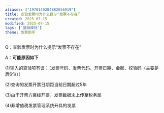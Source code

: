 ```yaml
---
aliases: ["1970140204882056919"]
title: 查验发票时为什么提示“发票不存在”
created: 2025-07-15
modified: 2025-07-15
tags: ['基础模块']
theme: 发票助手
---
```


Q：查验发票时为什么提示“发票不存在”

A：**可能原因如下**

(1)输入的查验项有误；（发票号码、发票代码、开票日期、金额、校验码（主要是后6位））

(2)查询的发票开票日期距当前日期超过5年

(3)由于开票方离线开票，发票数据未上传至税务局

(4)非增值税发票管理系统开具的发票